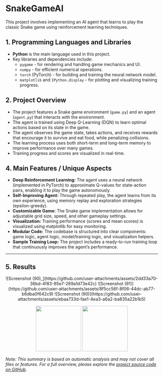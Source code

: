 # SnakeGameAI

This project involves implementing an AI agent that learns to play the classic Snake game using reinforcement learning techniques.

## 1. Programming Languages and Libraries

- **Python** is the main language used in this project.
- Key libraries and dependencies include:
  - `pygame` - for rendering and handling game mechanics and UI.
  - `numpy` - for efficient numerical operations.
  - `torch` (PyTorch) - for building and training the neural network model.
  - `matplotlib` and `IPython.display` - for plotting and visualizing training progress.

## 2. Project Overview

- The project features a Snake game environment (`game.py`) and an agent (`agent.py`) that interacts with the environment.
- The agent is trained using Deep Q-Learning (DQN) to learn optimal actions based on its state in the game.
- The agent observes the game state, takes actions, and receives rewards that encourage it to survive and eat food, while penalizing collisions.
- The learning process uses both short-term and long-term memory to improve performance over many games.
- Training progress and scores are visualized in real-time.

## 4. Main Features / Unique Aspects

- **Deep Reinforcement Learning:** The agent uses a neural network (implemented in PyTorch) to approximate Q-values for state-action pairs, enabling it to play the game autonomously.
- **Self-Improving Agent:** Through repeated play, the agent learns from its own experience, using memory replay and exploration strategies (epsilon-greedy).
- **Customizable Game:** The Snake game implementation allows for adjustable grid size, speed, and other gameplay settings.
- **Visualization:** Training performance (scores and mean scores) is visualized using matplotlib for easy monitoring.
- **Modular Code:** The codebase is structured into clear components: game logic, agent logic, model/training logic, and visualization helpers.
- **Sample Training Loop:** The project includes a ready-to-run training loop that continuously improves the agent’s performance.

---

## 5. Results

<p align="center">
  ![Screenshot (90)_](https://github.com/user-attachments/assets/2dd33a70-36bd-4f83-85e7-269a1d73e42c) 
  ![Screenshot (91)](https://github.com/user-attachments/assets/8f5cc56f-8f06-44dc-ab77-b6dba0f642c9)
  ![Screenshot (90)](https://github.com/user-attachments/assets/ebaa733d-fae1-4ea3-a6a2-ba835a22b1b5)
</p>

<p align="center">
  <img src=![Figure_1_1](https://github.com/user-attachments/assets/0e3602c9-590d-4128-86b6-887362558e6a) height="150"/>
  <img src=![Figure_1](https://github.com/user-attachments/assets/9d450144-f85c-43fa-b574-3c03fe595a97) height="150"/>
</p>

*Note: This summary is based on automatic analysis and may not cover all files or features. For a full overview, please explore the [project source code on GitHub](https://github.com/D18hr-uv/SnakeGameAI).*
